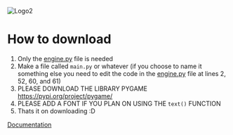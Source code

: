 ![Logo2](https://user-images.githubusercontent.com/70321204/235838181-c96bb1d3-47e7-49a6-acba-384969d1090d.png)

# How to download
1. Only the [engine.py](https://github.com/Dragon-Chicken/DragonEngine/blob/main/engine.py) file is needed
2. Make a file called `main.py` or whatever (if you choose to name it something else you need to edit the code in the [engine.py](https://github.com/Dragon-Chicken/DragonEngine/blob/main/engine.py) file at lines 2, 52, 60, and 61)
3. PLEASE DOWNLOAD THE LIBRARY PYGAME https://pypi.org/project/pygame/
4. PLEASE ADD A FONT IF YOU PLAN ON USING THE `text()` FUNCTION
5. Thats it on downloading :D

[Documentation](https://github.com/Dragon-Chicken/DragonEngine/wiki)
